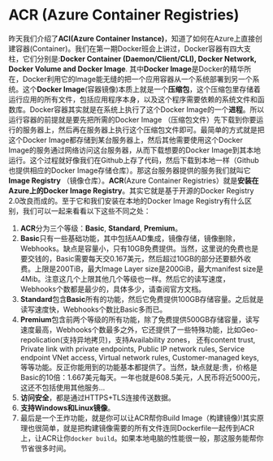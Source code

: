 # ACR (Azure Container Registries)
昨天我们介绍了**ACI(Azure Container Instance)**，知道了如何在Azure上直接创建容器(Container)。我们在第一期Docker班会上讲过，Docker容器有四大支柱，它们分别是:**Docker Container (Daemon/Client/CLI), Docker Network, Docker Volume and Docker Image**. 其中**Docker Image**是Docker的精华所在，Docker利用它的Image能无缝的把一个应用容器从一个系统部署到另一个系统。这个**Docker Image**(容器镜像)本质上就是一个**压缩包**，这个压缩包里存储着运行应用的所有文件，包括应用程序本身，以及这个程序需要依赖的系统文件和函数库。Docker容器其实就是在系统上执行了这个Docker Image的一个**进程**。所以运行容器的前提就是要先把所需的Docker Image （压缩包文件）先下载到你要运行的服务器上，然后再在服务器上执行这个压缩包文件即可。最简单的方式就是把这个Docker Image都存储到某台服务器上，然后其他需要使用这个Docker Image的服务通过网络访问这台服务器，从而下载想要的Docker Image到其本地运行。这个过程就好像我们在Github上存了代码，然后下载到本地一样（Github也提供相应的Docker Image存储仓库）。那这台服务器提供的服务我们就叫它**Image Registry** （镜像仓库）。**ACR**(Azure Container Registries）就是**安装在Azure上的Docker Image Registry**。其实它就是基于开源的Docker Registry 2.0改良而成的。至于它和我们安装在本地的Docker Image Registry有什么区别，我们可以一起来看看以下这些不同之处：
1. **ACR**分为三个等级：**Basic**, **Standard**, **Premium**。
2. **Basic**只有一些基础功能，其中包括AAD集成，镜像存储，镜像删除，Webhooks。缺点是容量小，只有10GB免费提供。当然，这里说的免费也是要交钱的，Basic需要每天交0.167美元，然后超过10GB的部分还要额外收费。上限是200TiB，最大Image Layer size是200GiB，最大manifest size是4Mib。注意这几个上限其他几个等级也一样。然后它的读写速度，Webhooks个数都是最少的，具体多少，请查阅官方文档。
3. **Standard**包含**Basic**所有的功能，然后它免费提供100GB存储容量。之后就是读写速度快，Webhooks个数比Basic多而已。
4. **Premium**包含前两个等级的所有功能，除了免费提供500GB存储容量，读写速度最高，Webhooks个数最多之外，它还提供了一些特殊功能，比如Geo-repolication(支持异地拷贝)，支持Availability zones， 还有content trust, Private link with private endpoints, Public IP network rules, Service endpoint VNet access, Virtual network rules, Customer-managed keys, 等等功能。反正你能用到的功能基本都提供了。当然，缺点就是:贵，价格是Basic的10倍：1.667美元每天。一年也就是608.5美元，人民币将近5000元，这还不包括使用其他服务...
5. **访问安全**，都是通过HTTPS+TLS连接传送数据。
6. **支持Windows和Linux镜像**。
7. 最后是一个王炸功能，就是你可以让ACR帮你Build Image（构建镜像)!其实原理也很简单，就是把构建镜像需要的所有文件连同Dockerfile一起传到ACR上，让ACR让你`docker build`。如果本地电脑的性能很一般，那这服务能帮你节省很多时间。